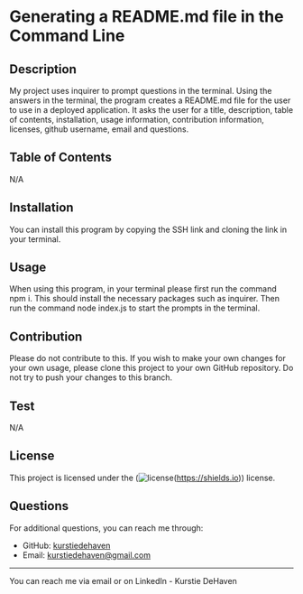 
# Generating a README.md file in the Command Line

## Description
My project uses inquirer to prompt questions in the terminal. Using the answers in the terminal, the program creates a README.md file for the user to use in a deployed application. It asks the user for a title, description, table of contents, installation, usage information, contribution information, licenses, github username, email and questions.

## Table of Contents
N/A

## Installation
You can install this program by copying the SSH link and cloning the link in your terminal.

## Usage
When using this program, in your terminal please first run the command npm i. This should install the necessary packages such as inquirer. Then run the command node index.js to start the prompts in the terminal.

## Contribution
Please do not contribute to this. If you wish to make your own changes for your own usage, please clone this project to your own GitHub repository. Do not try to push your changes to this branch.

## Test
N/A

## License
This project is licensed under the (![license](https://img.shields.io/badge/license-MIT-blue)(https://shields.io)) license.

## Questions
For additional questions, you can reach me through:
- GitHub: [kurstiedehaven](https://github.com/kurstiedehaven)
- Email: kurstiedehaven@gmail.com

---

You can reach me via email or on LinkedIn - Kurstie DeHaven
